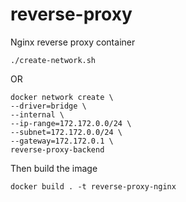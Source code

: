 # reverse-proxy

Nginx reverse proxy container

```
./create-network.sh
```

OR

```
docker network create \
--driver=bridge \
--internal \
--ip-range=172.172.0.0/24 \
--subnet=172.172.0.0/24 \
--gateway=172.172.0.1 \
reverse-proxy-backend
```

Then build the image

```
docker build . -t reverse-proxy-nginx
```
